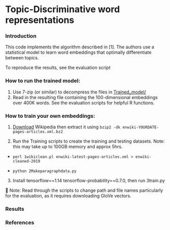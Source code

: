 # Topic-Discriminative word representations

### Introduction

This code implements the algorithm described in [1]. The authors use a statistical model to learn word embeddings that optimally differentiate between topics.

To reproduce the results, see the evaluation script


### How to run the trained model:
1) Use 7-zip (or similar) to decompress the files in [Trained_model/](https://github.com/teeshirt-NLP/changepoint/tree/master/Trained_model)
2) Read in the resulting file containing the 100-dimensional embeddings over 400K words. See the evaluation scripts for helpful R functions.


### How to train your own embeddings:
1) [Download](https://en.wikipedia.org/wiki/Wikipedia:Database_download) Wikipedia then extract it using ```bzip2 -dk enwiki-YOURDATE-pages-articles.xml.bz2```

2) Run the Training scripts to create the training and testing datasets. Note: this may take up to 100GB memory and approx 5hrs.

* ```perl 1wikiclean.pl enwiki-latest-pages-articles.xml > enwiki-cleaned-2019```

* ```python 2Makeparagraphdata.py```


3) Install tensorflow==1.14 tensorflow-probability==0.7.0, then run 3train.py

🔶 Note: Read through the scripts to change path and file names particularly for the evaluation, as it requires downloading GloVe vectors.

### Results



### References


